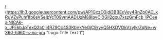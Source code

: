 ! (https://lh3.googleusercontent.com/pw/AP1GczO3jdi3BBEoVoy4RnZp0AC_kRuVZyPuhf8b6sV5eIbYcT09vmAADUxM89IpvCl0GIl2gcu7xszGmFcb_lPCeealNICAk-x_JFEkbJpTexQ2a0ii4RZ9Oc4S3KbVkYeGjC9ryyQ5HXDVOkVzyIkrZqNe=w360-h360-s-no-gm "Logo Title Text 1")
